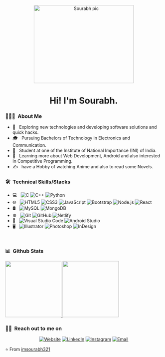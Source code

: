 <div align="center"><a href="https://ibb.co/Z6w87JB"><img src="https://i.ibb.co/tMNsFhq/IMG-20191019-WA0018.jpg" alt="Sourabh pic" width="320" height="250" align="center"></a>
</div>

<h1 align="center"> Hi! I'm Sourabh.</h1>

<h3> 👨🏻‍💻 &nbsp;About Me </h3>

- 🤔 &nbsp; Exploring new technologies and developing software solutions and quick hacks.
- 🎓 &nbsp; Pursuing Bachelors of Technology in Electronics and Communication.
- 💼 &nbsp; Student at one of the Institute of National Importance (INI) of India.
- 🌱 &nbsp; Learning more about Web Development, Android and also interested in Competitive Programming.
- ✍️ &nbsp; have a Hobby of watching Anime and also to read some Novels.

<h3> 🛠 &nbsp;Technical Skills/Stacks</h3>

- 💻 &nbsp;
  ![C](https://img.shields.io/badge/-C-151515?style=flat&logo=C%2B%2B&logoColor=00599C)
  ![C++](https://img.shields.io/badge/-C++-151515?style=flat&logo=C%2B%2B&logoColor=00599C)
  ![Python](https://img.shields.io/badge/-Python-151515?style=flat&logo=python)
- 🌐 &nbsp;
  ![HTML5](https://img.shields.io/badge/-HTML5-151515?style=flat&logo=HTML5)
  ![CSS3](https://img.shields.io/badge/-CSS-151515?style=flat&logo=CSS3&logoColor=1572B6)
  ![JavaScript](https://img.shields.io/badge/-JavaScript-151515?style=flat&logo=javascript)
  ![Bootstrap](https://img.shields.io/badge/-Bootstrap-151515?style=flat&logo=bootstrap&logoColor=563D7C)
  ![Node.js](https://img.shields.io/badge/-Node.js-151515?style=flat&logo=node.js)
  ![React](https://img.shields.io/badge/-React-151515?style=flat&logo=react)
- 🛢 &nbsp;
  ![MySQL](https://img.shields.io/badge/-MySQL-151515?style=flat&logo=mysql)
  ![MongoDB](https://img.shields.io/badge/-MongoDB-151515?style=flat&logo=mongodb)
- ⚙️ &nbsp;
  ![Git](https://img.shields.io/badge/-Git-151515?style=flat&logo=git)
  ![GitHub](https://img.shields.io/badge/-GitHub-151515?style=flat&logo=github)
  ![Netlify](https://img.shields.io/badge/-Netlify-151515?style=flat&logo=netlify)
- 🔧 &nbsp;
  ![Visual Studio Code](https://img.shields.io/badge/-Visual%20Studio%20Code-151515?style=flat&logo=visual-studio-code&logoColor=007ACC)
  ![Android Studio](https://img.shields.io/badge/-Android%20Studio-151515?style=flat&logo=android-studio&logoColor=007ACC)
- 🖥 &nbsp;
  ![Illustrator](https://img.shields.io/badge/-Illustrator-151515?style=flat&logo=adobe-illustrator)
  ![Photoshop](https://img.shields.io/badge/-Photoshop-151515?style=flat&logo=adobe-photoshop)
  ![InDesign](https://img.shields.io/badge/-Figma-151515?style=flat&logo=figma)

<br/>

<h3> 📊 &nbsp;Github Stats </h3>

<a href="https://github.com/imsourabh321">
  <img height="180em" src="https://github-readme-stats.vercel.app/api?username=imsourabh321&theme=buefy&show_icons=true" />
  <img height="180em" src="https://github-readme-stats.vercel.app/api/top-langs/?username=imsourabh321&theme=buefy&layout=compact" />
</a>

<br/>

<h3> 🤝🏻 &nbsp;Reach out to me on </h3>

<p align="center">
<a href="https://imsourabh.netlify.com/"><img alt="Website" src="https://img.shields.io/badge/Website-www.imsourabh.netlify.com/-black?style=flat-square&logo=google-chrome"></a>
<a href="https://www.linkedin.com/in/sourabh-kumar-singh-856692193/"><img alt="LinkedIn" src="https://img.shields.io/badge/LinkedIn-Sourabh%20Kumar%20Singh-black?style=flat-square&logo=linkedin"></a>
<a href="https://www.instagram.com/i_m_sourya321/"><img alt="Instagram" src="https://img.shields.io/badge/Instagram-i_m_sourya321-black?style=flat-square&logo=instagram"></a>
<a href="mailto:mynameissourabh2000@gmail.com"><img alt="Email" src="https://img.shields.io/badge/Email-mynameissourabh2000@gmail.com-black?style=flat-square&logo=gmail"></a>
</p>

⭐️ From [imsourabh321](https://github.com/imsourabh321)

